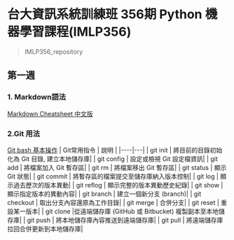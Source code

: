 # 台大資訊系統訓練班 356期 Python 機器學習課程(IMLP356)

> IMLP356_repository

## 第一週
### 1. Markdown語法
[Markdown Cheatsheet 中文版](https://gist.github.com/billy3321/1001749662c370887c63bb30f26c9e6e#links)
### 2.Git 用法

[Git bash 基本操作](http://yhhuang1966.blogspot.com/2020/01/git-git-bash.html)
| Git常用指令	| 說明 |
|----|---|
| git init | 將目前的目錄初始化為 Git 目錄, 建立本地儲存庫|
| git config	| 設定或檢視 Git 設定檔資訊|
| git add |	 將檔案加入 Git 暫存區|
| git rm	| 將檔案移出 Git 暫存區|
| git status |	 顯示 Git 狀態|
| git commit 	| 將暫存區的檔案提交至儲存庫納入版本控制|
| git log	| 顯示過去歷次的版本異動|
| git reflog	| 顯示完整的版本異動歷史紀錄|
| git show	| 顯示指定版本的異動內容|
| git branch	| 建立一個新分支 (branch)|
| git checkout	| 取出分支內容還原為工作目錄|
| git merge	| 合併分支|
| git reset	| 重設某一版本|
| git clone	|從遠端儲存庫 (GitHub 或 Bitbucket) 複製副本至本地儲存庫|
| git push	| 將本地儲存庫內容推送到遠端儲存庫|
| git pull	| 將遠端儲存庫拉回合併更新到本地儲存庫|
